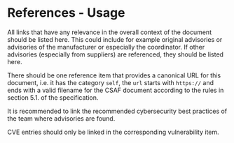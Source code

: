 # References - Usage

All links that have any relevance in the overall context of the document should be listed here.
This could include for example original advisories or advisories of the manufacturer or especially the coordinator.
If other advisories (especially from suppliers) are referenced, they should be listed here.

There should be one reference item that provides a canonical URL for this document, i.e. it has the category `self`, the `url` starts with `https://` and ends with a valid filename for the CSAF document according to the rules in section 5.1. of the specification.

It is recommended to link the recommended cybersecurity best practices of the team where advisories are found.

CVE entries should only be linked in the corresponding vulnerability item.
